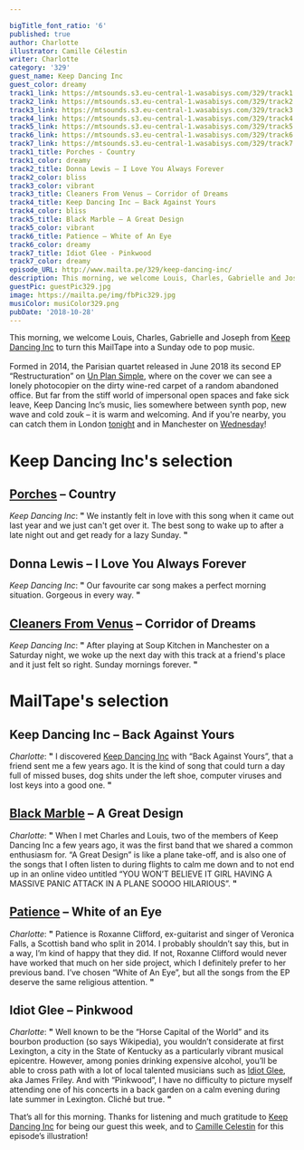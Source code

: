 ```yaml
---

bigTitle_font_ratio: '6'
published: true
author: Charlotte
illustrator: Camille Célestin
writer: Charlotte
category: '329'
guest_name: Keep Dancing Inc
guest_color: dreamy
track1_link: https://mtsounds.s3.eu-central-1.wasabisys.com/329/track1.mp3
track2_link: https://mtsounds.s3.eu-central-1.wasabisys.com/329/track2.mp3
track3_link: https://mtsounds.s3.eu-central-1.wasabisys.com/329/track3.mp3
track4_link: https://mtsounds.s3.eu-central-1.wasabisys.com/329/track4.mp3
track5_link: https://mtsounds.s3.eu-central-1.wasabisys.com/329/track5.mp3
track6_link: https://mtsounds.s3.eu-central-1.wasabisys.com/329/track6.mp3
track7_link: https://mtsounds.s3.eu-central-1.wasabisys.com/329/track7.mp3
track1_title: Porches - Country
track1_color: dreamy
track2_title: Donna Lewis – I Love You Always Forever
track2_color: bliss
track3_color: vibrant
track3_title: Cleaners From Venus – Corridor of Dreams
track4_title: Keep Dancing Inc – Back Against Yours
track4_color: bliss
track5_title: Black Marble – A Great Design
track5_color: vibrant
track6_title: Patience – White of An Eye
track6_color: dreamy
track7_title: Idiot Glee - Pinkwood
track7_color: dreamy
episode_URL: http://www.mailta.pe/329/keep-dancing-inc/
description: This morning, we welcome Louis, Charles, Gabrielle and Joseph from Keep Dancing Inc to turn this MailTape into a Sunday ode to pop music.  Formed in 2014, the Parisian quartet released in June 2018 its second EP “Restructuration” on Un Plan Simple, where on the cover we can see a lonely photocopier on the dirty wine-red carpet of a random abandoned office. But far from the stiff world of impersonal open spaces and fake sick leave, Keep Dancing Inc’s music, lies somewhere between synth pop, new wave and cold zouk – it is warm and welcoming.
guestPic: guestPic329.jpg
image: https://mailta.pe/img/fbPic329.jpg
musiColor: musiColor329.png
pubDate: '2018-10-28'
---
```


This morning, we welcome Louis, Charles, Gabrielle and Joseph from [Keep Dancing Inc](https://www.facebook.com/keepdancinginc/) to turn this MailTape into a Sunday ode to pop music.
<br><br>
Formed in 2014, the Parisian quartet released in June 2018 its second EP “Restructuration” on [Un Plan Simple](http://www.un-plan-simple.com/fr/keep-dancing-inc/), where on the cover we can see a lonely photocopier on the dirty wine-red carpet of a random abandoned office. But far from the stiff world of impersonal open spaces and fake sick leave, Keep Dancing Inc’s music, lies somewhere between synth pop, new wave and cold zouk – it is warm and welcoming.
And if you're nearby, you can catch them in London [tonight](https://www.facebook.com/events/2344989058907773/) and in Manchester on [Wednesday](https://www.facebook.com/events/944969792375494/)!


# Keep Dancing Inc's selection

## [Porches](https://porchesmusic.bandcamp.com/) – Country
_Keep Dancing Inc_:  **"**  We instantly felt in love with this song when it came out last year and we just can't get over it. The best song to wake up to after a late night out and get ready for a lazy Sunday.  **"** 

## Donna Lewis – I Love You Always Forever
_Keep Dancing Inc_:  **"**  Our favourite car song makes a perfect morning situation. Gorgeous in every way.  **"** 

## [Cleaners From Venus](https://thecleanersfromvenus.bandcamp.com/) – Corridor of Dreams
_Keep Dancing Inc_:  **"**  After playing at Soup Kitchen in Manchester on a Saturday night, we woke up the next day with this track at a friend's place and it just felt so right. Sunday mornings forever.  **"** 


# MailTape's selection

## Keep Dancing Inc – Back Against Yours
_Charlotte_:  **"**  I discovered [Keep Dancing Inc](https://www.facebook.com/keepdancinginc/) with “Back Against Yours”, that a friend sent me a few years ago. It is the kind of song that could turn a day full of missed buses, dog shits under the left shoe, computer viruses and lost keys into a good one.  **"** 

## [Black Marble](https://blackmarble.bandcamp.com/) – A Great Design
_Charlotte_:  **"**  When I met Charles and Louis, two of the members of Keep Dancing Inc a few years ago, it was the first band that we shared a common enthusiasm for. “A Great Design” is like a plane take-off, and is also one of the songs that I often listen to during flights to calm me down and to not end up in an online video untitled “YOU WON’T BELIEVE IT GIRL HAVING A MASSIVE PANIC ATTACK IN A PLANE SOOOO HILARIOUS”.  **"** 

## [Patience](https://patienceisavirtue.bandcamp.com/) – White of an Eye
_Charlotte_:  **"**  Patience is Roxanne Clifford, ex-guitarist and singer of Veronica Falls, a Scottish band who split in 2014. I probably shouldn’t say this, but in a way, I’m kind of happy that they did. If not, Roxanne Clifford would never have worked that much on her side project, which I definitely prefer to her previous band. I’ve chosen “White of An Eye”, but all the songs from the EP deserve the same religious attention.  **"** 

## Idiot Glee – Pinkwood
_Charlotte_:  **"**  Well known to be the “Horse Capital of the World” and its bourbon production (so says Wikipedia), you wouldn’t considerate at first Lexington, a city in the State of Kentucky as a particularly vibrant musical epicentre. However, among ponies drinking expensive alcohol, you’ll be able to cross path with a lot of local talented musicians such as [Idiot Glee](https://idiotglee.bandcamp.com/), aka James Friley. And with “Pinkwood”, I have no difficulty to picture myself attending one of his concerts in a back garden on a calm evening during late summer in Lexington. Cliché but true.  **"** 


That’s all for this morning. Thanks for listening and much gratitude to [Keep Dancing Inc](https://www.facebook.com/keepdancinginc/) for being our guest this week, and to [Camille Celestin](http://bravocamo.studio/) for this episode’s illustration!
